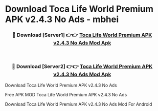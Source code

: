 # Download Toca Life World Premium APK v2.4.3 No Ads - mbhei



<div align="center">
<h3>🔴 Download [Server1] 👉👉 <a href="https://momento.my/?title=Toca_Life_World_Premium_APK_v2.4.3_No_Ads">Toca Life World Premium APK v2.4.3 No Ads Mod Apk</a></h3><br>

<h3>🔴 Download [Server2] 👉👉 <a href="https://momento.my/?title=Toca_Life_World_Premium_APK_v2.4.3_No_Ads">Toca Life World Premium APK v2.4.3 No Ads Mod Apk</a></h3>
</div>



Download Toca Life World Premium APK v2.4.3 No Ads 

Free APK MOD Toca Life World Premium APK v2.4.3 No Ads 

Download Toca Life World Premium APK v2.4.3 No Ads Mod For Android
